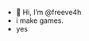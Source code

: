 - 👋 Hi, I’m @freeve4h
- i make games.
- yes

<!---
freeve4h/freeve4h is a ✨ special ✨ repository because its `README.md` (this file) appears on your GitHub profile.
You can click the Preview link to take a look at your changes.
--->
